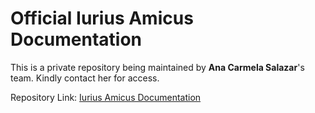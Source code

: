 # Official Iurius Amicus Documentation

This is a private repository being maintained by **Ana Carmela Salazar**'s team. Kindly contact her for access.

Repository Link: [Iurius Amicus Documentation](https://github.com/acpsalazar/lexami_documentation.git)
